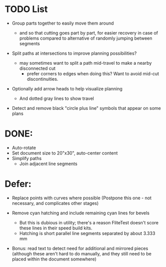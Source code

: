 # TODO List

* Group parts together to easily move them around
    * and so that cutting goes part by part, for easier recovery in case of problems
      compared to alternative of randomly jumping between segments

* Split paths at intersections to improve planning possibilities?
    * may sometimes want to split a path mid-travel to make a nearby disconnected cut
        * prefer corners to edges when doing this? Want to avoid mid-cut discontinuities.

* Optionally add arrow heads to help visualize planning
    * And dotted gray lines to show travel

* Detect and remove black "circle plus line" symbols that appear on some plans


# DONE:

* Auto-rotate
* Set document size to 20"x30", auto-center content
* Simplify paths
    * Join adjacent line segments


# Defer:

* Replace points with curves where possible (Postpone this one - not necessary, and complicates other stages)

* Remove cyan hatching and include remaining cyan lines for bevels
    * But this is dubious in utility; there's a reason FliteTest doesn't score
      these lines in their speed build kits.
    * Hatching is short parallel line segments separated by about 3.333 mm

* Bonus: read text to detect need for additional and mirrored pieces
    (although these aren't hard to do manually, and they still need
    to be placed within the document somewhere)

